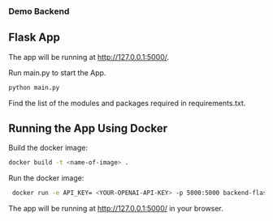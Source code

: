 ### Demo Backend

## Flask App 

The app will be running at http://127.0.0.1:5000/.

Run main.py to start the App.
``` bash
python main.py
```

Find the list of the modules and packages required in requirements.txt.

## Running the App Using Docker

Build the docker image:
```bash
docker build -t <name-of-image> .
```
Run the docker image:
```bash
 docker run -e API_KEY= <YOUR-OPENAI-API-KEY> -p 5000:5000 backend-flask
```

The app will be running at http://127.0.0.1:5000/ in your browser.
